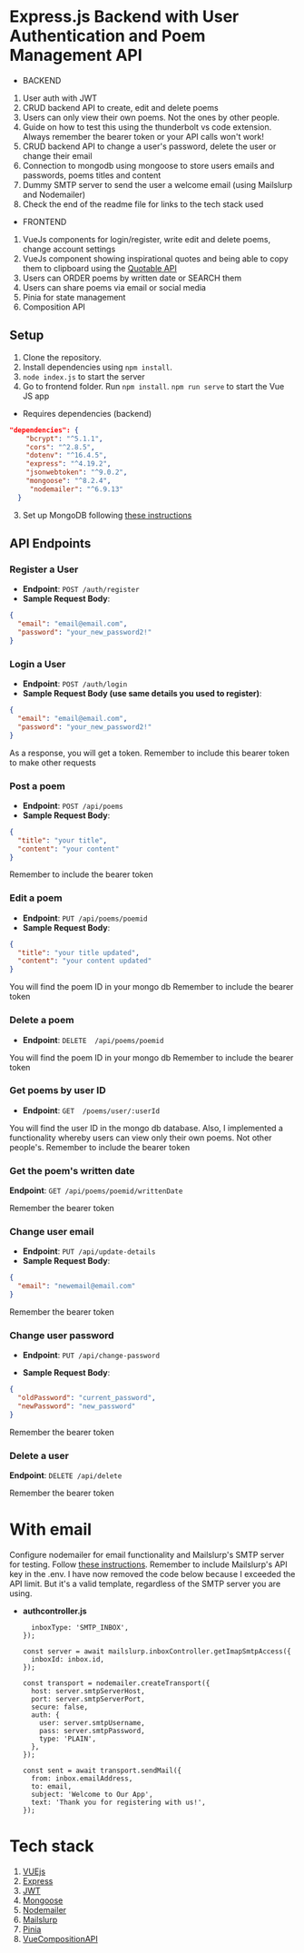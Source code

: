 # Express.js Backend with User Authentication and Poem Management API

- BACKEND

1. User auth with JWT
2. CRUD backend API to create, edit and delete poems
3. Users can only view their own poems. Not the ones by other people.
4. Guide on how to test this using the thunderbolt vs code extension. Always remember the bearer token or your API calls won't work!
5. CRUD backend API to change a user's password, delete the user or change their email
6. Connection to mongodb using mongoose to store users emails and passwords, poems titles and content
7. Dummy SMTP server to send the user a welcome email (using Mailslurp and Nodemailer)
8. Check the end of the readme file for links to the tech stack used

- FRONTEND

1. VueJs components for login/register, write edit and delete poems, change account settings
2. VueJs component showing inspirational quotes and being able to copy them to clipboard using the [Quotable API](https://github.com/lukePeavey/quotable)
3. Users can ORDER poems by written date or SEARCH them
4. Users can share poems via email or social media
5. Pinia for state management
6. Composition API

## Setup

1. Clone the repository.
2. Install dependencies using `npm install`.
3. `node index.js` to start the server
4. Go to frontend folder. Run `npm install`. `npm run serve` to start the Vue JS app

- Requires dependencies (backend)

```json
"dependencies": {
    "bcrypt": "^5.1.1",
    "cors": "^2.8.5",
    "dotenv": "^16.4.5",
    "express": "^4.19.2",
    "jsonwebtoken": "^9.0.2",
    "mongoose": "^8.2.4",
     "nodemailer": "^6.9.13"
  }

```

3. Set up MongoDB following [these instructions](https://www.mongodb.com/docs/manual/tutorial/install-mongodb-on-windows/)

## API Endpoints

### Register a User

- **Endpoint**: `POST /auth/register`
- **Sample Request Body**:

```json
{
  "email": "email@email.com",
  "password": "your_new_password2!"
}
```

### Login a User

- **Endpoint**: `POST /auth/login`
- **Sample Request Body (use same details you used to register)**:

```json
{
  "email": "email@email.com",
  "password": "your_new_password2!"
}
```

As a response, you will get a token. Remember to include this bearer token to make other requests

### Post a poem

- **Endpoint**: `POST /api/poems`
- **Sample Request Body**:

```json
{
  "title": "your title",
  "content": "your content"
}
```

Remember to include the bearer token

### Edit a poem

- **Endpoint**: `PUT /api/poems/poemid`
- **Sample Request Body**:

```json
{
  "title": "your title updated",
  "content": "your content updated"
}
```

You will find the poem ID in your mongo db
Remember to include the bearer token

### Delete a poem

- **Endpoint**: `DELETE  /api/poems/poemid`

You will find the poem ID in your mongo db
Remember to include the bearer token

### Get poems by user ID

- **Endpoint**: `GET  /poems/user/:userId`

You will find the user ID in the mongo db database. Also, I implemented a functionality whereby users can view only their own poems. Not other people's.
Remember to include the bearer token

### Get the poem's written date

**Endpoint**: `GET /api/poems/poemid/writtenDate`

Remember the bearer token

### Change user email

- **Endpoint**: `PUT /api/update-details`
- **Sample Request Body**:

```json
{
  "email": "newemail@email.com"
}
```

Remember the bearer token

### Change user password

- **Endpoint**: `PUT /api/change-password`

- **Sample Request Body**:

```json
{
  "oldPassword": "current_password",
  "newPassword": "new_password"
}
```

Remember the bearer token

### Delete a user

**Endpoint**: `DELETE /api/delete`

Remember the bearer token

# With email

Configure nodemailer for email functionality and Mailslurp's SMTP server for testing. Follow [these instructions](https://www.mailslurp.com/guides/smtp-imap/). Remember to include Mailslurp's API key in the .env. I have now removed the code below because I exceeded the API limit. But it's a valid template, regardless of the SMTP server you are using.

- **authcontroller.js**

  ```const inbox = await mailslurp.createInboxWithOptions({
    inboxType: 'SMTP_INBOX',
  });

  const server = await mailslurp.inboxController.getImapSmtpAccess({
    inboxId: inbox.id,
  });

  const transport = nodemailer.createTransport({
    host: server.smtpServerHost,
    port: server.smtpServerPort,
    secure: false,
    auth: {
      user: server.smtpUsername,
      pass: server.smtpPassword,
      type: 'PLAIN',
    },
  });

  const sent = await transport.sendMail({
    from: inbox.emailAddress,
    to: email,
    subject: 'Welcome to Our App',
    text: 'Thank you for registering with us!',
  });
  ```

# Tech stack

1. [VUEjs](https://vuejs.org/)
2. [Express](https://expressjs.com/)
3. [JWT](https://jwt.io/)
4. [Mongoose](https://mongoosejs.com/)
5. [Nodemailer](https://www.nodemailer.com/)
6. [Mailslurp](https://www.mailslurp.com/)
7. [Pinia](https://pinia.vuejs.org/)
8. [VueCompositionAPI](https://vuejs.org/api/composition-api-setup.html)
